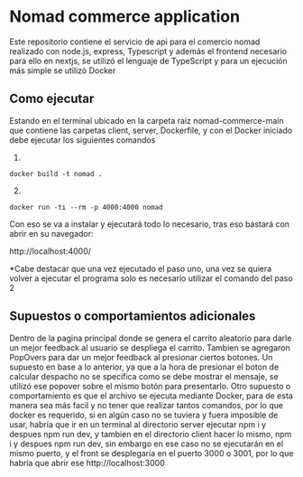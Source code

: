 # Nomad commerce application

Este repositorio contiene el servicio de api para el comercio nomad realizado con node.js, express, Typescript y además el frontend necesario para ello en nextjs, se utilizó el lenguaje de TypeScript y para un ejecución más simple se utilizó Docker

## Como ejecutar

Estando en el terminal ubicado en la carpeta raiz nomad-commerce-main que contiene las carpetas client, server, Dockerfile, y con el Docker iniciado debe ejecutar los siguientes comandos

1.

```
docker build -t nomad .
```

2.

```
docker run -ti --rm -p 4000:4000 nomad
```

Con eso se va a instalar y ejecutará todo lo necesario, tras eso bastará con abrir en su navegador:

http://localhost:4000/

\*Cabe destacar que una vez ejecutado el paso uno, una vez se quiera volver a ejecutar el programa solo es necesario utilizar el comando del paso 2

## Supuestos o comportamientos adicionales

Dentro de la pagina principal donde se genera el carrito aleatorio para darle un mejor feedback al usuario se despliega el carrito.
Tambien se agregaron PopOvers para dar un mejor feedback al presionar ciertos botones.
Un supuesto en base a lo anterior, ya que a la hora de presionar el boton de calcular despacho no se specifica como se debe mostrar el mensaje, se utilizó ese popover sobre el mismo botón para presentarlo.
Otro supuesto o comportamiento es que el archivo se ejecuta mediante Docker, para de esta manera sea más facil y no tener que realizar tantos comandos, por lo que docker es requerido, si en algún caso no se tuviera y fuera imposible de usar, habría que ir en un terminal al directorio server ejecutar npm i y despues npm run dev, y tambien en el directorio client hacer lo mismo, npm i y despues npm run dev, sin embargo en ese caso no se ejecutarán en el mismo puerto, y el front se desplegaría en el puerto 3000 o 3001, por lo que habría que abrir ese http://localhost:3000
